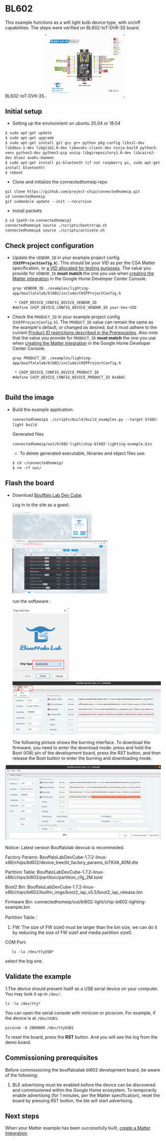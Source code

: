 # BL602

This example functions as a wifi light bulb device type, with on/off capabilities. The steps were verified on BL602-IoT-DVK-3S board.

BL602-IoT-DVK-3S
<img src="../../../platform/bouffalolab/bl602/doc/images/bl602_iot_3S_v2.jpg" style="zoom:25%;" />

## Initial setup

-   Setting up the environment on ubuntu 20.04 or 18.04

```
$ sudo apt-get update
$ sudo apt-get upgrade
$ sudo apt-get install git gcc g++ python pkg-config libssl-dev libdbus-1-dev libglib2.0-dev libavahi-client-dev ninja-build python3-venv python3-dev python3-pip unzip libgirepository1.0-dev libcairo2-dev bluez avahi-daemon
$ sudo apt-get install pi-bluetooth (if not raspberry pi, sudo apt-get install bluetooth)
$ reboot

```
- Clone and initialize the connectedhomeip repo

```
git clone https://github.com/project-chip/connectedhomeip.git
cd connectedhomeip
git submodule update --init --recursive
```

-   Install packets

```
$ cd {path-to-connectedhomeip}
connectedhomeip$ source ./scripts/bootstrap.sh
connectedhomeip$ source ./scripts/activate.sh

```

## Check project configuration

-   Update the `VENDOR_ID` in your example project config (**`CHIPProjectConfig.h`**). This should be your VID as per the CSA Matter specification, or [a VID allocated for testing purposes](https://developers.home.google.com/home/matter/eap#vendor_id). The value you provide for `VENDOR_ID` **must match** the one you use when [creating the Matter integration](https://developers.home.google.com/matter/eap/vendors/nxp#next_steps) in the Google Home Developer Center Console.

    ```
    grep VENDOR_ID ./examples/lighting-app/boullalolab/bl602/include/CHIPProjectConfig.h
    ```

    ```
     * CHIP_DEVICE_CONFIG_DEVICE_VENDOR_ID
    #define CHIP_DEVICE_CONFIG_DEVICE_VENDOR_ID your-hex-VID
    ```
    
-   Check the `PRODUCT_ID` in your example project config (`CHIPProjectConfig.h`). The `PRODUCT_ID` value can remain the same as the example's default, or changed as desired, but it must adhere to the current [Product ID restrictions described in the Prerequisites](https://developers.home.google.com/home/matter/eap#product_id). Also note that the value you provide for `PRODUCT_ID` **must match** the one you use when [creating the Matter integration](https://developers.home.google.com/matter/eap/vendors/nxp#next_steps) in the Google Home Developer Center Console.

    ```
    grep PRODUCT_ID ./examples/lighting-app/bouffalolab/bl602/include/CHIPProjectConfig.h
    ```

    ```
     * CHIP_DEVICE_CONFIG_DEVICE_PRODUCT_ID
    #define CHIP_DEVICE_CONFIG_DEVICE_PRODUCT_ID 0x4B4C
     
    ```
    
 ## Build the image 
-   Build the example application:

    `connectedhomeip$ ./scripts/build/build_examples.py --target bl602-light build`

    Generated files

    `connectedhomeip/out/bl602-light/chip-bl602-lighting-example.bin`

    -   To delete generated executable, libraries and object files use:

    ```
    $ cd ~/connectedhomeip/
    $ rm -rf out/
    ```

## Flash the board

- Download  [Bouffalo Lab Dev Cube](https://dev.bouffalolab.com/download/).

  Log in to the site as a guest.

  <img src="../../../platform/bouffalolab/bl602/doc/images/image-web-login.png" style="zoom:25%;" />

  <img src="../../../platform/bouffalolab/bl602/doc/images/dev-cube.png" style="zoom:30%;" />

  

  run the softaware :
  
  <img src="../../../platform/bouffalolab/bl602/doc/images/dev-cube-home.png" style="zoom:50%;" />
  
  
  
  <img src="../../../platform/bouffalolab/bl602/doc/images/devcub-iot.png" style="zoom:70%;" />
  
  The following picture shows the burning interface. To download the firmware, you need to enter the download mode: press and hold the Boot (IO8) pin of the development board, press the RST button, and then release the Boot button to enter the burning and downloading mode.

<img src="../../../platform/bouffalolab/bl602/doc/images/image-dev-cube.png" style="zoom:60%;" />

Notice: Latest version Bouffalolab devcub is recommeded.

Factory Params: BouffaloLabDevCube-1.7.2-linux-x86/chips/bl602/device_tree/bl_factory_params_IoTKitA_40M.dts

Partition Table: BouffaloLabDevCube-1.7.2-linux-x86/chips/bl602/partition/partition_cfg_2M.toml 

Boot2 Bin: BouffaloLabDevCube-1.7.2-linux-x86/chips/bl602/builtin_imgs/boot2_iap_v5.5/boot2_iap_release.bin

Firmware Bin: connectedhomeip/out/bl602-light/chip-bl602-lighting-example.bin

Partition Table： 

1. FW: The size of FW size0 must be larger than the bin size, we can do it by reducing the size of FW size1 and media partition size0.

COM Port:

```
   ls -la /dev/ttyUSB*
```

   select the big one.

## Validate the example

   1.The device should present itself as a USB serial device on your computer. You may look it up in `/dev/`:

   ```
   ls -la /dev/tty*
   ```

You can open the serial console with minicom or picocom. For example, if the device is at `/dev/USB1`:

```
picocom -b 2000000 /dev/ttyUSB1
```

To  reset the board, press the **RST** button. And you will see the log from the demo board.

## Commissioning prerequisites

Before commissioning the bouffaloalab bl602 development board, be aware of the following:

1. BLE advertising must be enabled before the device can be discovered and commissioned within the Google Home ecosystem. To temporarily enable advertising (for 1 minutes, per the Matter specification), reset the board by pressing RST button, the ble will start advertising.

## Next steps

When your Matter example has been successfully built, [create a Matter Integration](https://developers.home.google.com/matter/eap/project/create).
